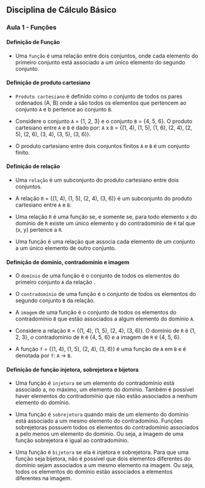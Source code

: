 ## Disciplina de Cálculo Básico

### Aula 1 - Funções

#### Definição de Função

- Uma `função` é uma relação entre dois conjuntos, onde cada elemento do primeiro conjunto está associado a um único elemento do segundo conjunto.

#### Definição de produto cartesiano

- `Produto cartesiano` é definido como o conjunto de todos os pares ordenados (A, B) onde a são todos os elementos que pertencem ao conjunto `A` e b pertence ao conjunto `B`.

- Considere o conjunto `A` = {1, 2, 3} e o conjunto `B` = {4, 5, 6}. O produto cartesiano entre `A` e `B` é dado por: `A` x `B` = {(1, 4), (1, 5), (1, 6), (2, 4), (2, 5), (2, 6), (3, 4), (3, 5), (3, 6)}.

- O produto cartesiano entre dois conjuntos finitos `A` e `B` é um conjunto finito.

#### Definição de relação

- Uma `relação` é um subconjunto do produto cartesiano entre dois conjuntos.

- A relação `R` = {(1, 4), (1, 5), (2, 4), (3, 6)} é um subconjunto do produto cartesiano entre `A` e `B`.

- Uma relação `R` é uma função se, e somente se, para todo elemento x do domínio de `R` existe um único elemento y do contradomínio de `R` tal que (x, y) pertence a `R`.

- Uma função é uma relação que associa cada elemento de um conjunto a um único elemento de outro conjunto.

#### Definição de domínio, contradomínio e imagem

- O `domínio` de uma função é o conjunto de todos os elementos do primeiro conjunto `A` da relação .

- O `contradomínio` de uma função é o conjunto de todos os elementos do segundo conjunto `B` da relação.

- A `imagem` de uma função é o conjunto de todos os elementos do contradomínio `B` que estão associados a algum elemento do domínio `A`.

- Considere a relação `R` = {(1, 4), (1, 5), (2, 4), (3, 6)}. O domínio de `R` é {1, 2, 3}, o contradomínio de `R` é {4, 5, 6} e a imagem de `R` é {4, 5, 6}.

- A função `f` = {(1, 4), (1, 5), (2, 4), (3, 6)} é uma função de `A` em `B` e é denotada por `f`: `A` -> `B`.

#### Definição de função injetora, sobrejetora e bijetora

- Uma função é `injetora` se um elemento do contradomínio está associado a, no máximo, um elemento do domínio. Também é possível haver elementos do contradomínio que não estão associados a nenhum elemento do domínio.

- Uma função é `sobrejetora` quando mais de um elemento do domínio está associado a um mesmo elemento do contradomínio. Funções sobrejetoras possuem todos os elementos do contradomínio associados a pelo menos um elemento do domínio. Ou seja, a imagem de uma função sobrejetora é igual ao contradomínio.

- Uma função é `bijetora` se ela é injetora e sobrejetora. Para que uma função seja bijetora, não é possível que dois elementos diferentes do domínio sejam associados a um mesmo elemento na imagem. Ou seja, todos os elementos do domínio estão associados a elementos diferentes na imagem.